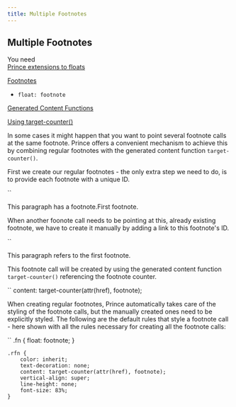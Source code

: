 ```yaml
---
title: Multiple Footnotes
---
```


Multiple Footnotes
------------------

You need  
[Prince extensions to floats](doc-latest/floats.html#float-extensions)

[Footnotes](doc-latest/footnotes.html#footnotes)

-   `float: footnote`

[Generated Content Functions](doc-latest/gen-content.html#gen-content-functions)

[Using target-counter()](doc-latest/gen-content.html#counter-target)

In some cases it might happen that you want to point several footnote calls at the same footnote. Prince offers a convenient mechanism to achieve this by combining regular footnotes with the generated content function `target-counter()`.

First we create our regular footnotes - the only extra step we need to do, is to provide each footnote with a unique ID.

``
    <p>
    This paragraph has a footnote.<span class="fn" id="fn1">First footnote.</span>
    </p>

When another foonote call needs to be pointing at this, already existing footnote, we have to create it manually by adding a link to this footnote's ID.

``
    <p>
    This paragraph refers to the first footnote.<a class="rfn" href="#fn1"></a>
    </p>

This footnote call will be created by using the generated content function `target-counter()` referencing the footnote counter.

``
    content: target-counter(attr(href), footnote);

When creating regular footnotes, Prince automatically takes care of the styling of the footnote calls, but the manually created ones need to be explicitly styled. The following are the default rules that style a footnote call - here shown with all the rules necessary for creating all the footnote calls:

``
    .fn {
        float: footnote;
    }

    .rfn {
        color: inherit;
        text-decoration: none;
        content: target-counter(attr(href), footnote);
        vertical-align: super;
        line-height: none;
        font-size: 83%;
    }

